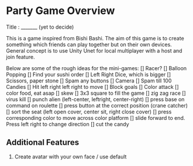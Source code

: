 # Party Game Overview

Title : _______ (yet to decide)

This is a game inspired from Bishi Bashi. The aim of this game is to create something which friends can play together but on their own devices. General concept is to use Unity Unet for local multiplayer with a host and join feature. 

Below are some of the rough ideas for the mini-games:
[] Racer?
[] Balloon Popping
[] Find your sushi order
[] Left Right Dice, which is bigger
[] Scissors, paper stone
[] Spam any buttons
[] Camera 
[] Spam till 100 Candies
[] Hit left right left right to move
[] Block goals
[] Color attack
[] color food, eat asap
[] skew 
[] 3x3 square to fill the game
[] zig zag race
[] virus kill
[] punch alien (left-center, leftright, center-right)
[] press base on command on roulette
[] press button at the correct position (crane catcher)
[] sort the seat (left open cover, center sit, right close cover)
[] press corresponding color to move across color platform
[] slide forward to end. Press left right to change direction
[] cut the candy   

## Additional Features

1. Create avatar with your own face / use default